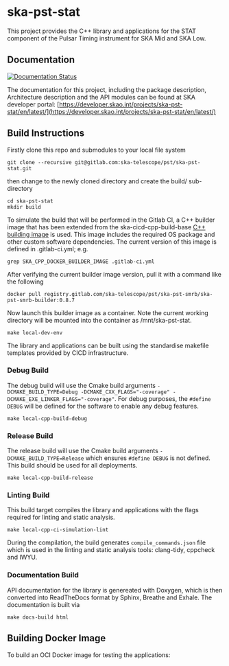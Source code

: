 # ska-pst-stat

This project provides the C++ library and applications for the STAT component of the Pulsar Timing instrument for SKA Mid and SKA Low.

## Documentation

[![Documentation Status](https://readthedocs.org/projects/ska-telescope-ska-pst-stat/badge/?version=latest)](https://developer.skao.int/projects/ska-pst-stat/en/latest/)

The documentation for this project, including the package description, Architecture description and the API modules can be found at SKA developer portal:  [https://developer.skao.int/projects/ska-pst-stat/en/latest/](https://developer.skao.int/projects/ska-pst-stat/en/latest/)

## Build Instructions

Firstly clone this repo and submodules to your local file system

    git clone --recursive git@gitlab.com:ska-telescope/pst/ska-pst-stat.git

then change to the newly cloned directory and create the build/ sub-directory

    cd ska-pst-stat
    mkdir build

To simulate the build that will be performed in the Gitlab CI, a C++ builder image that has been extended from the ska-cicd-cpp-build-base [C++ building image](https://github.com/ska-telescope/cpp_build_base) is used. This image includes the required OS package and other custom software dependencies. The current version of this image is defined in .gitlab-ci.yml; e.g.

    grep SKA_CPP_DOCKER_BUILDER_IMAGE .gitlab-ci.yml

After verifying the current builder image version, pull it with a command like the following

    docker pull registry.gitlab.com/ska-telescope/pst/ska-pst-smrb/ska-pst-smrb-builder:0.8.7

Now launch this builder image as a container. Note the current working directory will be mounted into the container as /mnt/ska-pst-stat.

    make local-dev-env

The library and applications can be built using the standardise makefile templates provided by CICD infrastructure.

### Debug Build

The debug build will use the Cmake build arguments `-DCMAKE_BUILD_TYPE=Debug -DCMAKE_CXX_FLAGS="-coverage" -DCMAKE_EXE_LINKER_FLAGS="-coverage"`. For debug purposes, the `#define DEBUG` will be defined for the software to enable any debug features.

    make local-cpp-build-debug

### Release Build

The release build will use the Cmake build arguments `-DCMAKE_BUILD_TYPE=Release` which ensures `#define DEBUG` is not defined. This build should be used for all deployments.

    make local-cpp-build-release

### Linting Build

This build target compiles the library and applications with the flags required for linting and static analysis.

    make local-cpp-ci-simulation-lint

During the compilation, the build generates `compile_commands.json` file which is used in the linting and static analysis tools: clang-tidy, cppcheck and IWYU.

### Documentation Build

API documentation for the library is genereated with Doxygen, which is then converted into ReadTheDocs format by Sphinx, Breathe and Exhale. The documentation is built via 

    make docs-build html

## Building Docker Image

To build an OCI Docker image for testing the applications:
